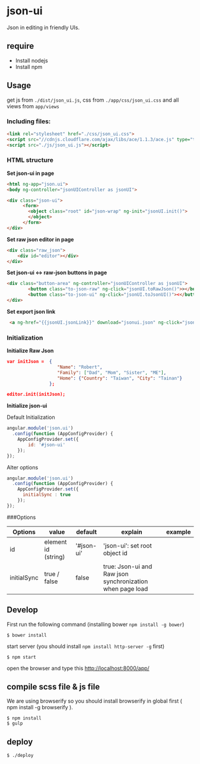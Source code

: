 # json-ui

Json in editing in friendly UIs.

## require
+ Install nodejs
+ Install npm

## Usage

get js from `./dist/json_ui.js`, css from `./app/css/json_ui.css` and all views from `app/views`

### Including files: 

```html
<link rel="stylesheet" href="./css/json_ui.css">
<script src="//cdnjs.cloudflare.com/ajax/libs/ace/1.1.3/ace.js" type="text/javascript" charset="utf-8"></script>
<script src="./js/json_ui.js"></script>
```

### HTML structure

**Set json-ui in page**

```html
<html ng-app="json.ui">
<body ng-controller="jsonUIController as jsonUI">

<div class="json-ui">
      <form>
        <object class="root" id="json-wrap" ng-init="jsonUI.init()">
        </object>
      </form>
</div>
```
**Set raw json editor in page**

```html
<div class="raw_json">
    <div id="editor"></div>
</div>
```

**Set json-ui <-> raw-json buttons in page**

```html
<div class="button-area" ng-controller="jsonUIController as jsonUI">
        <button class="to-json-raw" ng-click="jsonUI.toRawJson()">></button>
        <button class="to-json-ui" ng-click="jsonUI.toJsonUI()"><</button>
</div>
```

**Set export json link**

```html
 <a ng-href="{{jsonUI.jsonLink}}" download="jsonui.json" ng-click="jsonUI.getDownloadLink()">Export</a>
```

### Initialization

**Initialize Raw Json**

```json
var initJson =  {
                   "Name": "Robert",
                   "Family": ["Dad", "Mom", "Sister", "ME"],
                   "Home": {"Country": "Taiwan", "City": "Tainan"}
                };

editor.init(initJson);
```

**Initialize json-ui**

Default Initialization

```javascript
angular.module('json.ui')
  .config(function (AppConfigProvider) {
    AppConfigProvider.set({
        id: '#json-ui'
    });
});
```
Alter options

```javascript
angular.module('json.ui')
  .config(function (AppConfigProvider) {
    AppConfigProvider.set({
      initialSync : true
    });
});
```

###Options

| Options         | value       | default             | explain                                   |example|
|-----------------|--------------|---------------------|--------------------------------------------|--------------------------------------------|
| id | element id (string) | '#json-ui'             | 'json-ui': set root object id ||
| initialSync | true / false | false               | true: Json-ui and Raw json synchronization when page load ||

## Develop

First run the following command (installing bower `npm install -g bower`)

    $ bower install

start server (you should install `npm install http-server -g` first)

    $ npm start

open the browser and type this [http://localhost:8000/app/](http://localhost:8000/app/)

## compile scss file & js file

We are using browserify so you should install browserify in global first ( npm install -g browserify ).

    $ npm install
    $ gulp

## deploy

    $ ./deploy
